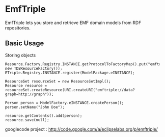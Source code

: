 # EmfTriple

EmfTriple lets you store and retrieve EMF domain models from RDF repositories.

## Basic Usage

Storing objects

	Resource.Factory.Registry.INSTANCE.getProtocolToFactoryMap().put("emftriple", new TDBResourceFactory());
	ETriple.Registry.INSTANCE.register(ModelPackage.eINSTANCE);
	
	ResourceSet resourceSet = new ResourceSetImpl();
	Resource resource = resourceSet.createResource(URI.createURI("emftriple://data?graph=http://graph"));
	
	Person person = ModelFactory.eINSTANCE.createPerson();
	person.setName("John Doe");

	resource.getContents().add(person);
	resource.save(null);

	
googlecode project : http://code.google.com/a/eclipselabs.org/p/emftriple/
